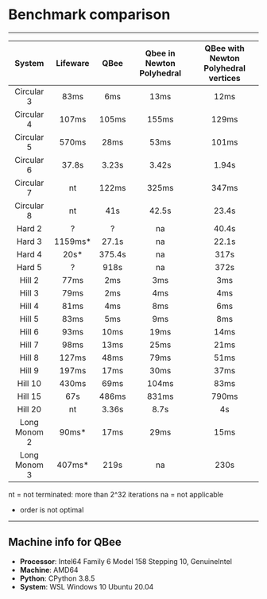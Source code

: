 # Benchmark comparison

---

| System   |      Lifeware      |  QBee | Qbee in Newton Polyhedral | QBee with Newton Polyhedral vertices |
|:----------:|:-------------:|:------:|:-------:|:-------:|
| Circular 3 |  83ms | 6ms | 13ms | 12ms |
| Circular 4 |  107ms | 105ms | 155ms | 129ms |
| Circular 5 | 570ms | 28ms | 53ms | 101ms |
| Circular 6 | 37.8s | 3.23s | 3.42s | 1.94s |
| Circular 7 | nt | 122ms | 325ms | 347ms |
| Circular 8 | nt | 41s | 42.5s | 23.4s |
| Hard 2 | ? | ? | na | 40.4s |
| Hard 3 | 1159ms* | 27.1s | na | 22.1s |
| Hard 4 | 20s* | 375.4s | na | 317s |
| Hard 5 | ? | 918s | na | 372s |
| Hill 2 | 77ms | 2ms | 3ms | 3ms |
| Hill 3 | 79ms | 2ms | 4ms | 4ms |
| Hill 4 | 81ms | 4ms | 8ms | 6ms |
| Hill 5 | 83ms | 5ms | 9ms | 8ms |
| Hill 6 | 93ms | 10ms| 19ms | 14ms |
| Hill 7 | 98ms | 13ms | 25ms | 21ms |
| Hill 8 | 127ms | 48ms | 79ms | 51ms |
| Hill 9 | 197ms | 17ms | 30ms | 37ms |
| Hill 10 | 430ms | 69ms | 104ms | 83ms |
| Hill 15 | 67s | 486ms | 831ms | 790ms |
| Hill 20 | nt | 3.36s | 8.7s | 4s |
| Long Monom 2 | 90ms* | 17ms | 29ms | 15ms |
| Long Monom 3 | 407ms* | 219s | na | 230s |

nt = not terminated: more than 2^32 iterations
na = not applicable
* order is not optimal



---

## Machine info for QBee

* **Processor**: Intel64 Family 6 Model 158 Stepping 10, GenuineIntel
* **Machine**: AMD64
* **Python**: CPython 3.8.5
* **System**: WSL Windows 10 Ubuntu 20.04


